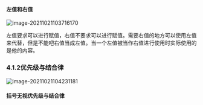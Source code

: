 #### 左值和右值

![image-20211021103716170](C:\Users\Administrator\AppData\Roaming\Typora\typora-user-images\image-20211021103716170.png)

左值要求可以进行赋值，右值不要求可以进行赋值。需要右值的地方可以使用左值来代替，但是不能吧右值当成左值。当一个左值被当作右值进行使用时实际使用的是他的内容。

### 4.1.2优先级与结合律

![image-20211021104231181](C:\Users\Administrator\AppData\Roaming\Typora\typora-user-images\image-20211021104231181.png)

#### 括号无视优先级与结合律

